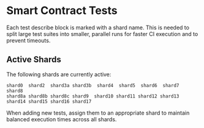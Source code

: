 # Smart Contract Tests

Each test describe block is marked with a shard name. This is needed to split large test suites into smaller, parallel runs for faster CI execution and to prevent timeouts.

## Active Shards

The following shards are currently active:

```
shard0  shard2  shard3a shard3b  shard4  shard5  shard6  shard7  shard8
shard8a shard8b shard8c shard9  shard10 shard11 shard12 shard13
shard14 shard15 shard16 shard17
```

When adding new tests, assign them to an appropriate shard to maintain balanced execution times across all shards.
